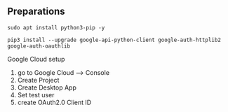 Preparations
------------
`sudo apt install python3-pip -y`

`pip3 install --upgrade google-api-python-client google-auth-httplib2 google-auth-oauthlib`

Google Cloud setup
1. go to Google Cloud --> Console
2. Create Project
3. Create Desktop App
4. Set test user
5. create OAuth2.0 Client ID